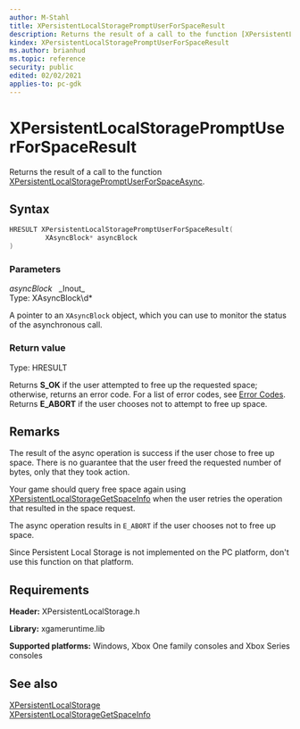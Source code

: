 ```yaml
---
author: M-Stahl
title: XPersistentLocalStoragePromptUserForSpaceResult
description: Returns the result of a call to the function [XPersistentLocalStoragePromptUserForSpaceAsync](xpersistentlocalstoragepromptuserforspaceasync.md).
kindex: XPersistentLocalStoragePromptUserForSpaceResult
ms.author: brianhud
ms.topic: reference
security: public
edited: 02/02/2021
applies-to: pc-gdk
---
```


# XPersistentLocalStoragePromptUserForSpaceResult

Returns the result of a call to the function [XPersistentLocalStoragePromptUserForSpaceAsync](xpersistentlocalstoragepromptuserforspaceasync.md).

<a id="syntaxSection"></a>

## Syntax

```cpp
HRESULT XPersistentLocalStoragePromptUserForSpaceResult(
         XAsyncBlock* asyncBlock
)
```

<a id="parametersSection"></a>

### Parameters

*asyncBlock* &nbsp;&nbsp;\_Inout\_  
Type: XAsyncBlock\d*

A pointer to an `XAsyncBlock` object, which you can use to monitor the status of the asynchronous call.

<a id="retvalSection"></a>

### Return value

Type: HRESULT

Returns **S_OK** if the user attempted to free up the requested space; otherwise, returns an error code. For a list of error codes, see [Error Codes](../../../errorcodes.md).  Returns **E_ABORT** if the user chooses not to attempt to free up space.

<a id="remarksSection"></a>

## Remarks

The result of the async operation is success if the user chose to free up space. There is no guarantee that the user freed the requested number of bytes, only that they took action.

Your game should query free space again using [XPersistentLocalStorageGetSpaceInfo](xpersistentlocalstoragegetspaceinfo.md) when the user retries the operation that resulted in the space request.

The async operation results in `E_ABORT` if the user chooses not to free up space.

Since Persistent Local Storage is not implemented on the PC platform, don't use this function on that platform.

<a id="requirementsSection"></a>

## Requirements

**Header:** XPersistentLocalStorage.h

**Library:** xgameruntime.lib

**Supported platforms:** Windows, Xbox One family consoles and Xbox Series consoles

<a id="seealsoSection"></a>

## See also

[XPersistentLocalStorage](../xpersistentlocalstorage_members.md)  
[XPersistentLocalStorageGetSpaceInfo](xpersistentlocalstoragegetspaceinfo.md)  